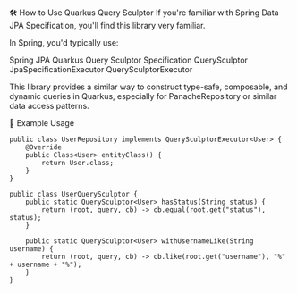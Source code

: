 🛠️ How to Use Quarkus Query Sculptor
If you're familiar with Spring Data JPA Specification, you'll find this library very familiar.

In Spring, you'd typically use:

Spring JPA	Quarkus Query Sculptor
Specification	QuerySculptor
JpaSpecificationExecutor	QuerySculptorExecutor<T>

This library provides a similar way to construct type-safe, composable, and dynamic queries in Quarkus, especially for PanacheRepository or similar data access patterns.

🔰 Example Usage
```
public class UserRepository implements QuerySculptorExecutor<User> {
    @Override
    public Class<User> entityClass() {
        return User.class;
    }
}

```
```
public class UserQuerySculptor {
    public static QuerySculptor<User> hasStatus(String status) {
        return (root, query, cb) -> cb.equal(root.get("status"), status);
    }

    public static QuerySculptor<User> withUsernameLike(String username) {
        return (root, query, cb) -> cb.like(root.get("username"), "%" + username + "%");
    }
}
```